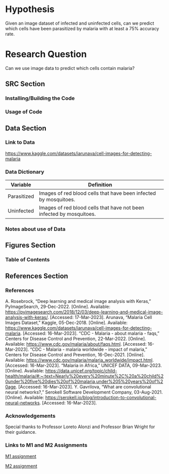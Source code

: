 # Hypothesis

 Given an image dataset of infected and uninfected cells, can we predict which cells have been parasitized by malaria with at least a 75% accuracy rate.

# Research Question

Can we use image data to predict which cells contain malaria?

## SRC Section

### Installing/Building the Code

### Usage of Code

## Data Section

### Link to Data

https://www.kaggle.com/datasets/iarunava/cell-images-for-detecting-malaria

### Data Dictionary

| Variable | Definition | 
| ------- | --- |
| Parasitized | Images of red blood cells that have been infected by mosquitoes.|
| Uninfected | Images of red blood cells that have not been infected by mosquitoes. |

### Notes about use of Data

## Figures Section

### Table of Contents

## References Section

### References

A. Rosebrock, “Deep learning and medical image analysis with Keras,” PyImageSearch, 29-Dec-2022. [Online]. Available: https://pyimagesearch.com/2018/12/03/deep-learning-and-medical-image-analysis-with-keras/. [Accessed: 17-Mar-2023]. 
Arunava, “Malaria Cell Images Dataset,” Kaggle, 05-Dec-2018. [Online]. Available: https://www.kaggle.com/datasets/iarunava/cell-images-for-detecting-malaria. [Accessed: 16-Mar-2023]. 
 “CDC - Malaria - about malaria - faqs,” Centers for Disease Control and Prevention, 22-Mar-2022. [Online]. Available: https://www.cdc.gov/malaria/about/faqs.html. [Accessed: 16-Mar-2023]. 
“CDC - Malaria - malaria worldwide - impact of malaria,” Centers for Disease Control and Prevention, 16-Dec-2021. [Online]. Available: https://www.cdc.gov/malaria/malaria_worldwide/impact.html. [Accessed: 16-Mar-2023]. 
“Malaria in Africa,” UNICEF DATA, 09-Mar-2023. [Online]. Available: https://data.unicef.org/topic/child-health/malaria/#:~:text=Nearly%20every%20minute%2C%20a%20child%20under%20five%20dies%20of%20malaria,under%205%20years%20of%20age. [Accessed: 16-Mar-2023]. 
Y. Gavrilova, “What are convolutional neural networks?,” Serokell Software Development Company, 03-Aug-2021. [Online]. Available: https://serokell.io/blog/introduction-to-convolutional-neural-networks. [Accessed: 16-Mar-2023].


### Acknowledgements

Special thanks to Professor Loreto Alonzi and Professor Brian Wright for their guidance.

### Links to M1 and M2 Assignments

[M1 assignment](https://docs.google.com/document/d/1QOKsJRAqTqHLMnBxCpUXNcdGi2G9eZs9G3AI4apKRPU/edit?usp=sharing)

[M2 assignment](https://docs.google.com/document/d/1t4ODOfT9-8qYV1OFwtb8IgzkjOh5x6ejc2H_a3F6Tow/edit?usp=sharing)




